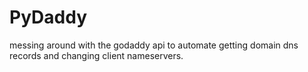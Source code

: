 # PyDaddy
messing around with the godaddy api to automate getting domain dns records and changing client nameservers.